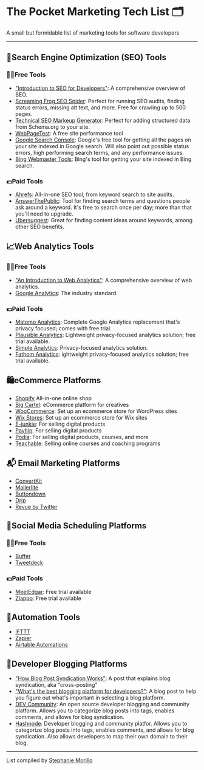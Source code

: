 # The Pocket Marketing Tech List 🗂
A small but formidable list of marketing tools for software developers

---

## 🔦Search Engine Optimization (SEO) Tools

### 🙌🏽Free Tools
- ["Introduction to SEO for Developers"](https://www.stephaniemorillo.co/post/introduction-to-seo-for-developers): A comprehensive overview of SEO.
- [Screaming Frog SEO Spider](https://www.screamingfrog.co.uk/seo-spider/): Perfect for running SEO audits, finding status errors, missing alt text, and more. Free for crawling up to 500 pages.
- [Technical SEO Markeup Generator](https://technicalseo.com/tools/schema-markup-generator/): Perfect for adding structured data from Schema.org to your site.
- [WebPageTest](https://www.webpagetest.org/): A free site performance tool
- [Google Search Console](https://search.google.com/search-console/about): Google's free tool for getting all the pages on your site indexed in Google search. Will also point out possible status errors, high performing search terms, and any performance issues.
- [Bing Webmaster Tools](https://www.bing.com/webmasters/about): Bing's tool for getting your site indexed in Bing search.

### 💵Paid Tools
- [Ahrefs](https://ahrefs.com/): All-in-one SEO tool, from keyword search to site audits.
- [AnswerThePublic](https://answerthepublic.com/): Tool for finding search terms and questions people ask around a keyword. It's free to search once per day; more than that you'll need to upgrade.
- [Ubersuggest](https://neilpatel.com/ubersuggest/): Great for finding content ideas around keywords, among other SEO benefits.

## 📈Web Analytics Tools

### 🙌🏽Free Tools
- ["An Introduction to Web Analytics"](https://www.stephaniemorillo.co/post/an-introduction-to-web-analytics): A comprehensive overview of web analytics.
- [Google Analytics](https://analytics.google.com/): The industry standard.

### 💵Paid Tools
- [Matomo Analytics](https://matomo.org/): Complete Google Analytics replacement that's privacy focused; comes with free trial.
- [Plausible Analytics](https://plausible.io/): Lightweight privacy-focused analytics solution; free trial available.
- [Simple Analytics](https://simpleanalytics.com/): Privacy-focused analytics solution.
- [Fathom Analytics](https://usefathom.com/): ightweight privacy-focused analytics solution; free trial available.

## 🛍eCommerce Platforms
- [Shopify](https://www.shopify.com/) All-in-one online shop
- [Big Cartel](https://www.bigcartel.com/): eCommerce platform for creatives
- [WooCommerce](https://woocommerce.com/): Set up an ecommerce store for WordPress sites
- [Wix Stores](https://www.wix.com/app-market/wix-stores): Set up an ecommerce store for Wix sites
- [E-junkie](https://www.e-junkie.com/): For selling digital products
- [Payhip](https://payhip.com/): For selling digital products
- [Podia](https://www.podia.com/): For selling digital products, courses, and more
- [Teachable](https://teachable.com/): Selling online courses and coaching programs

## 📬 Email Marketing Platforms

- [ConvertKit](https://convertkit.com/)
- [Mailerlite](https://www.mailerlite.com/)
- [Buttondown](https://buttondown.email/)
- [Drip](https://www.drip.com/home)
- [Revue by Twitter](https://www.getrevue.co/)

## 👯Social Media Scheduling Platforms

### 🙌🏽Free Tools
- [Buffer](https://buffer.com/app)
- [Tweetdeck](https://tweetdeck.twitter.com/)

### 💵Paid Tools
- [MeetEdgar](https://meetedgar.com/pricing/): Free trial available
- [Zlappo](https://zlappo.com/): Free trial available

## 🤖Automation Tools
- [IFTTT](https://ifttt.com/)
- [Zapier](https://zapier.com/)
- [Airtable Automations](https://support.airtable.com/hc/en-us/articles/360050974153-Automations-Overview)

## 📖Developer Blogging Platforms
- ["How Blog Post Syndication Works"](https://www.stephaniemorillo.co/post/how-blog-post-syndication-works): A post that explains blog syndication, aka "cross-posting"
- ["What's the best blogging platform for developers?"](https://www.stephaniemorillo.co/post/what-s-the-best-blogging-platform-for-developers): A blog post to help you figure out what's important in selecting a blog platform.
- [DEV Community](https://dev.to/): An open source developer blogging and community platform. Allows you to categorize blog posts into tags, enables comments, and allows for blog syndication. 
- [Hashnode](https://hashnode.com/): Developer blogging and community platfor. Allows you to categorize blog posts into tags, enables comments, and allows for blog syndication. Also allows developers to map their own domain to their blog.

---
List compiled by [Stephanie Morillo](https://www.stephaniemorillo.co/links)

